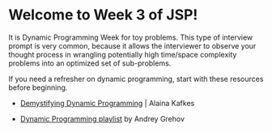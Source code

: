 # Welcome to Week 3 of JSP!

It is Dynamic Programming Week for toy problems. This type of interview prompt is very common, because it allows the interviewer to observe your thought process in wrangling potentially high time/space complexity problems into an optimized set of sub-problems.

If you need a refresher on dynamic programming, start with these resources before beginning.

* [Demystifying Dynamic Programming](https://www.freecodecamp.org/news/demystifying-dynamic-programming-3efafb8d4296/) | Alaina Kafkes

* [Dynamic Programming playlist](https://www.youtube.com/playlist?list=PLVrpF4r7WIhTT1hJqZmjP10nxsmrbRvlf)  by Andrey Grehov









